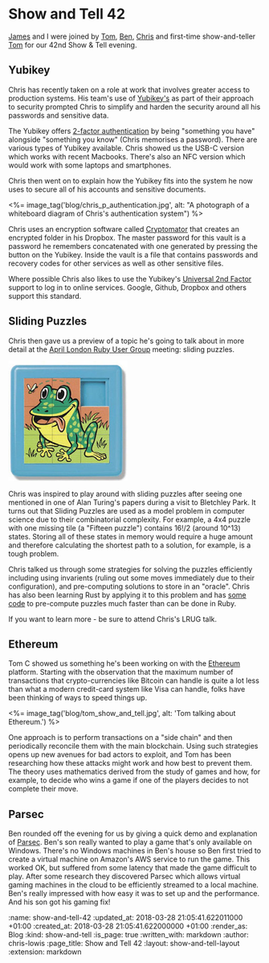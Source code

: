 Show and Tell 42
================

[James](/james-mead) and I were joined by [Tom](http://codon.com/), [Ben](https://twitter.com/beng), [Chris](http://chris.patuzzo.co.uk/) and first-time show-and-teller [Tom](https://github.com/tomclose) for our 42nd Show & Tell evening.

## Yubikey

Chris has recently taken on a role at work that involves greater access to production systems. His team's use of [Yubikey's](https://www.yubico.com/) as part of their approach to security prompted Chris to simplify and harden the security around all his passwords and sensitive data.

The Yubikey offers [2-factor authentication](https://en.wikipedia.org/wiki/Multi-factor_authentication) by being "something you have" alongside "something you know" (Chris memorises a password). There are various types of Yubikey available. Chris showed us the USB-C version which works with recent Macbooks. There's also an NFC version which would work with some laptops and smartphones.

Chris then went on to explain how the Yubikey fits into the system he now uses to secure all of his accounts and sensitive documents.

<%= image_tag('blog/chris_p_authentication.jpg', alt: "A photograph of a whiteboard diagram of Chris's authentication system") %>

Chris uses an encryption software called [Cryptomator](https://cryptomator.org/) that creates an encrypted folder in his Dropbox. The master password for this vault is a password he remembers concatenated with one generated by pressing the button on the Yubikey. Inside the vault is a file that contains passwords and recovery codes for other services as well as other sensitive files.

Where possible Chris also likes to use the Yubikey's [Universal 2nd Factor](https://en.wikipedia.org/wiki/Universal_2nd_Factor) support to log in to online services. Google, Github, Dropbox and others support this standard.

## Sliding Puzzles

Chris then gave us a preview of a topic he's going to talk about in more detail at the [April London Ruby User Group](http://lrug.org/meetings/2018/april/) meeting: sliding puzzles.

![A sliding puzzle featuring a frog. ](https://raw.githubusercontent.com/tuzz/sliding_puzzle/master/frog.jpg)

Chris was inspired to play around with sliding puzzles after seeing one mentioned in one of Alan Turing's papers during a visit to Bletchley Park. It turns out that Sliding Puzzles are used as a model problem in computer science due to their combinatorial complexity. For example, a 4x4 puzzle with one missing tile (a "Fifteen puzzle") contains 16!/2 (around 10^13) states. Storing all of these states in memory would require a huge amount and therefore calculating the shortest path to a solution, for example, is a tough problem.

Chris talked us through some strategies for solving the puzzles efficiently including using invarients (ruling out some moves immediately due to their configuration), and pre-computing solutions to store in an "oracle". Chris has also been learning Rust by applying it to this problem and has [some code](https://github.com/tuzz/sliding_puzzle_rust) to pre-compute puzzles much faster than can be done in Ruby.

If you want to learn more - be sure to attend Chris's LRUG talk.

## Ethereum

Tom C showed us something he's been working on with the [Ethereum](https://www.ethereum.org/) platform. Starting with the observation that the maximum number of transactions that crypto-currencies like Bitcoin can handle is quite a lot less than what a modern credit-card system like Visa can handle, folks have been thinking of ways to speed things up.

<%= image_tag('blog/tom_show_and_tell.jpg', alt: 'Tom talking about Ethereum.') %>

One approach is to perform transactions on a "side chain" and then periodically reconcile them with the main blockchain. Using such strategies opens up new avenues for bad actors to exploit, and Tom has been researching how these attacks might work and how best to prevent them. The theory uses mathematics derived from the study of games and how, for example, to decide who wins a game if one of the players decides to not complete their move.

## Parsec

Ben rounded off the evening for us by giving a quick demo and explanation of [Parsec](https://parsecgaming.com/). Ben's son really wanted to play a game that's only available on Windows. There's no Windows machines in Ben's house so Ben first tried to create a virtual machine on Amazon's AWS service  to run the game. This worked OK, but suffered from some latency that made the game difficult to play. After some research they discovered Parsec which allows virtual gaming machines in the cloud to be efficiently streamed to a local machine. Ben's really impressed with how easy it was to set up and the performance. And his son got his gaming fix!


:name: show-and-tell-42
:updated_at: 2018-03-28 21:05:41.622011000 +01:00
:created_at: 2018-03-28 21:05:41.622000000 +01:00
:render_as: Blog
:kind: show-and-tell
:is_page: true
:written_with: markdown
:author: chris-lowis
:page_title: Show and Tell 42
:layout: show-and-tell-layout
:extension: markdown
